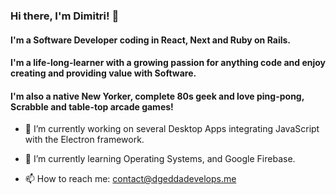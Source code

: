 ### Hi there, I'm Dimitri! 👋
#### I'm a Software Developer coding in React, Next and Ruby on Rails.
#### I'm a life-long-learner with a growing passion for anything code and enjoy creating and providing value with Software.
#### I'm also a native New Yorker, complete 80s geek and love ping-pong, Scrabble and table-top arcade games!
 
<!--
**chimesindeed/chimesindeed** is a ✨ _special_ ✨ repository because its `README.md` (this file) appears on your GitHub profile.
-->

- 🔭 I’m currently working on several Desktop Apps integrating JavaScript with the Electron framework.

- 🌱 I’m currently learning Operating Systems, and Google Firebase.

- 📫 How to reach me: contact@dgeddadevelops.me
